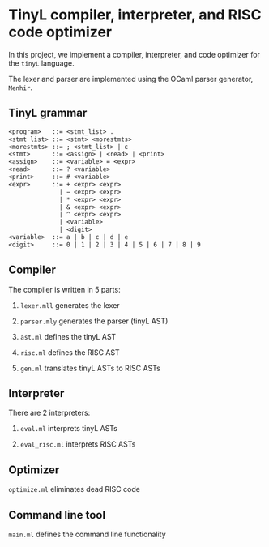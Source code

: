 # TinyL compiler, interpreter, and RISC code optimizer

In this project, we implement a compiler, interpreter, and code optimizer for the `tinyL` language.

The lexer and parser are implemented using the OCaml parser generator, `Menhir`.

## TinyL grammar

```txt
<program>   ::= <stmt_list> .
<stmt list> ::= <stmt> <morestmts>
<morestmts> ::= ; <stmt_list> | ε
<stmt>      ::= <assign> | <read> | <print>
<assign>    ::= <variable> = <expr>
<read>      ::= ? <variable>
<print>     ::= # <variable>
<expr>      ::= + <expr> <expr>
              | − <expr> <expr>
              | * <expr> <expr>
              | & <expr> <expr>
              | ^ <expr> <expr>
              | <variable>
              | <digit>
<variable>  ::= a | b | c | d | e
<digit>     ::= 0 | 1 | 2 | 3 | 4 | 5 | 6 | 7 | 8 | 9
```

## Compiler

The compiler is written in 5 parts:

1. `lexer.mll` generates the lexer

2. `parser.mly` generates the parser (tinyL AST)

3. `ast.ml` defines the tinyL AST

4. `risc.ml` defines the RISC AST

5. `gen.ml` translates tinyL ASTs to RISC ASTs

## Interpreter

There are 2 interpreters:

1. `eval.ml` interprets tinyL ASTs

2. `eval_risc.ml` interprets RISC ASTs

## Optimizer

`optimize.ml` eliminates dead RISC code

## Command line tool

`main.ml` defines the command line functionality
